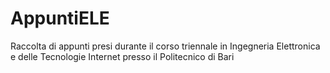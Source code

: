 # AppuntiELE
Raccolta di appunti presi durante il corso triennale in Ingegneria Elettronica e delle Tecnologie Internet presso il Politecnico di Bari
